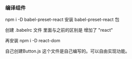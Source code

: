###   编译组件

npm i -D babel-preset-react       安装  babel-preset-react  包


创建  .babelrc  文件   里面与之前的区别是   增加了   "react"


再安装  npm i -D react-dom

自己创建Button.js     这个文件是自己编写的。可以自由实现功能。


